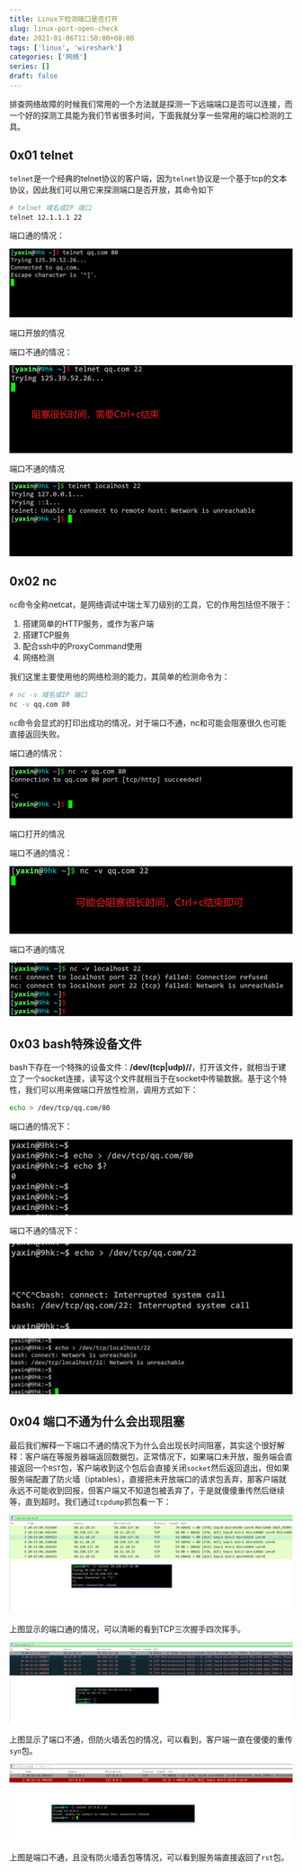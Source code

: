 ```yaml
---
title: Linux下检测端口是否打开
slug: linux-port-open-check
date: 2021-01-06T11:50:00+08:00
tags: ['linux', 'wireshark']
categories: ['网络']
series: []
draft: false
---
```


排查网络故障的时候我们常用的一个方法就是探测一下远端端口是否可以连接，而一个好的探测工具能为我们节省很多时间，下面我就分享一些常用的端口检测的工具。

## 0x01 telnet

`telnet`是一个经典的telnet协议的客户端，因为`telnet`协议是一个基于tcp的文本协议，因此我们可以用它来探测端口是否开放，其命令如下

```bash
# telnet 域名或IP 端口
telnet 12.1.1.1 22
```

端口通的情况：

![端口开放的情况](linux-port-open-check/Untitled.png)

端口开放的情况

端口不通的情况：

![端口不通的情况](linux-port-open-check/Untitled%201.png)

端口不通的情况

![linux-port-open-check/Untitled%202.png](linux-port-open-check/Untitled%202.png)

## 0x02 nc

`nc`命令全称netcat，是网络调试中瑞士军刀级别的工具，它的作用包括但不限于：

1. 搭建简单的HTTP服务，或作为客户端
2. 搭建TCP服务
3. 配合ssh中的ProxyCommand使用
4. 网络检测

我们这里主要使用他的网络检测的能力，其简单的检测命令为：

```bash
# nc -v 域名或IP 端口
nc -v qq.com 80
```

`nc`命令会显式的打印出成功的情况，对于端口不通，nc和可能会阻塞很久也可能直接返回失败。

端口通的情况：

![端口打开的情况](linux-port-open-check/Untitled%203.png)

端口打开的情况

端口不通的情况：

![端口不通的情况](linux-port-open-check/Untitled%204.png)

端口不通的情况

![linux-port-open-check/Untitled%205.png](linux-port-open-check/Untitled%205.png)

## 0x03 bash特殊设备文件

bash下存在一个特殊的设备文件：**/dev/(tcp|udp)/<HOST>/<PORT>**，打开该文件，就相当于建立了一个socket连接，读写这个文件就相当于在socket中传输数据。基于这个特性，我们可以用来做端口开放性检测，调用方式如下：

```bash
echo > /dev/tcp/qq.com/80
```

端口通的情况下：

![linux-port-open-check/Untitled%206.png](linux-port-open-check/Untitled%206.png)

端口不通的情况下：

![linux-port-open-check/Untitled%207.png](linux-port-open-check/Untitled%207.png)

![linux-port-open-check/Untitled%208.png](linux-port-open-check/Untitled%208.png)

## 0x04 端口不通为什么会出现阻塞

最后我们解释一下端口不通的情况下为什么会出现长时间阻塞，其实这个很好解释：客户端在等服务器端返回数据包，正常情况下，如果端口未开放，服务端会直接返回一个`RST`包，客户端收到这个包后会直接关闭`socket`然后返回退出，但如果服务端配置了防火墙（iptables），直接把未开放端口的请求包丢弃，那客户端就永远不可能收到回报，但客户端又不知道包被丢弃了，于是就傻傻重传然后继续等，直到超时。我们通过`tcpdump`抓包看一下：

![linux-port-open-check/Untitled%209.png](linux-port-open-check/Untitled%209.png)

上图显示的端口通的情况，可以清晰的看到TCP三次握手四次挥手。

![linux-port-open-check/Untitled%2010.png](linux-port-open-check/Untitled%2010.png)

上图显示了端口不通，但防火墙丢包的情况，可以看到，客户端一直在傻傻的重传`syn`包。

![linux-port-open-check/Untitled%2011.png](linux-port-open-check/Untitled%2011.png)

上图是端口不通，且没有防火墙丢包等情况，可以看到服务端直接返回了`rst`包。
